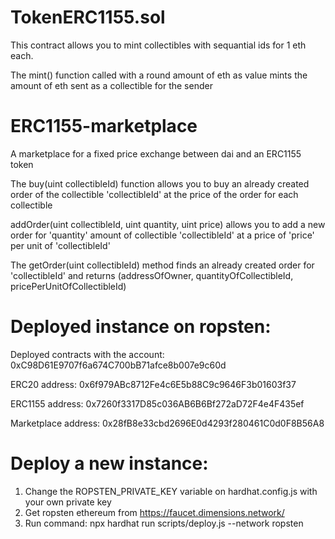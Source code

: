 # TokenERC1155.sol
This contract allows you to mint collectibles with sequantial ids for 1 eth each. 



The mint() function called with a round amount of eth as value mints the amount of eth sent as a collectible for the sender



# ERC1155-marketplace
A marketplace for a fixed price exchange between dai and an ERC1155 token



The buy(uint collectibleId) function allows you to buy an already created order of the collectible 'collectibleId' at the price of the order for each collectible



addOrder(uint collectibleId, uint quantity, uint price) allows you to add a new order for 'quantity' amount of collectible 'collectibleId' at a price of 'price' per unit of 'collectibleId'



The getOrder(uint collectibleId) method finds an already created order for 'collectibleId' and returns (addressOfOwner, quantityOfCollectibleId, pricePerUnitOfCollectibleId)


# Deployed instance on ropsten:

Deployed contracts with the account: 0xC98D61E9707f6a674C700bB71afce8b007e9c60d

ERC20 address: 0x6f979ABc8712Fe4c6E5b88C9c9646F3b01603f37

ERC1155 address: 0x7260f3317D85c036AB6B6Bf272aD72F4e4F435ef

Marketplace address: 0x28fB8e33cbd2696E0d4293f280461C0d0F8B56A8

# Deploy a new instance:

1) Change the ROPSTEN_PRIVATE_KEY variable on hardhat.config.js with your own private key
2) Get ropsten ethereum from https://faucet.dimensions.network/
3) Run command: npx hardhat run scripts/deploy.js --network ropsten
